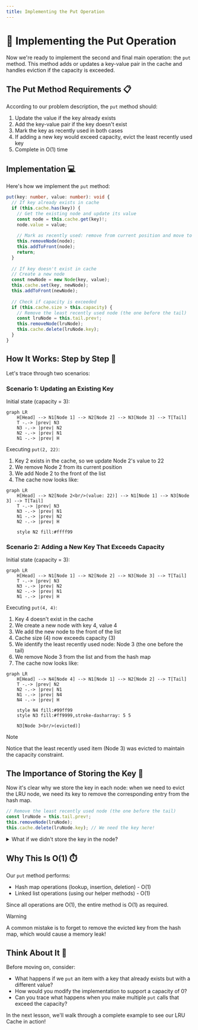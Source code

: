 ```yaml
---
title: Implementing the Put Operation
---
```


# 📝 Implementing the Put Operation

Now we're ready to implement the second and final main operation: the `put` method. This method adds or updates a key-value pair in the cache and handles eviction if the capacity is exceeded.

## The Put Method Requirements 📋

According to our problem description, the `put` method should:

1. Update the value if the key already exists
2. Add the key-value pair if the key doesn't exist
3. Mark the key as recently used in both cases
4. If adding a new key would exceed capacity, evict the least recently used key
5. Complete in O(1) time

## Implementation 💻

Here's how we implement the `put` method:

```typescript
put(key: number, value: number): void {
  // If key already exists in cache
  if (this.cache.has(key)) {
    // Get the existing node and update its value
    const node = this.cache.get(key)!;
    node.value = value;
    
    // Mark as recently used: remove from current position and move to front
    this.removeNode(node);
    this.addToFront(node);
    return;
  }
  
  // If key doesn't exist in cache
  // Create a new node
  const newNode = new Node(key, value);
  this.cache.set(key, newNode);
  this.addToFront(newNode);
  
  // Check if capacity is exceeded
  if (this.cache.size > this.capacity) {
    // Remove the least recently used node (the one before the tail)
    const lruNode = this.tail.prev!;
    this.removeNode(lruNode);
    this.cache.delete(lruNode.key);
  }
}
```

## How It Works: Step by Step 🔄

Let's trace through two scenarios:

### Scenario 1: Updating an Existing Key

Initial state (capacity = 3):

```mermaid
graph LR
    H[Head] --> N1[Node 1] --> N2[Node 2] --> N3[Node 3] --> T[Tail]
    T -.-> |prev| N3
    N3 -.-> |prev| N2
    N2 -.-> |prev| N1
    N1 -.-> |prev| H
```

Executing `put(2, 22)`:

1. Key 2 exists in the cache, so we update Node 2's value to 22
2. We remove Node 2 from its current position
3. We add Node 2 to the front of the list
4. The cache now looks like:

```mermaid
graph LR
    H[Head] --> N2[Node 2<br/>(value: 22)] --> N1[Node 1] --> N3[Node 3] --> T[Tail]
    T -.-> |prev| N3
    N3 -.-> |prev| N1
    N1 -.-> |prev| N2
    N2 -.-> |prev| H
    
    style N2 fill:#ffff99
```

### Scenario 2: Adding a New Key That Exceeds Capacity

Initial state (capacity = 3):

```mermaid
graph LR
    H[Head] --> N1[Node 1] --> N2[Node 2] --> N3[Node 3] --> T[Tail]
    T -.-> |prev| N3
    N3 -.-> |prev| N2
    N2 -.-> |prev| N1
    N1 -.-> |prev| H
```

Executing `put(4, 4)`:

1. Key 4 doesn't exist in the cache
2. We create a new node with key 4, value 4
3. We add the new node to the front of the list
4. Cache size (4) now exceeds capacity (3)
5. We identify the least recently used node: Node 3 (the one before the tail)
6. We remove Node 3 from the list and from the hash map
7. The cache now looks like:

```mermaid
graph LR
    H[Head] --> N4[Node 4] --> N1[Node 1] --> N2[Node 2] --> T[Tail]
    T -.-> |prev| N2
    N2 -.-> |prev| N1
    N1 -.-> |prev| N4
    N4 -.-> |prev| H
    
    style N4 fill:#99ff99
    style N3 fill:#ff9999,stroke-dasharray: 5 5
    
    N3[Node 3<br/>(evicted)]
```

> [!NOTE]
> Notice that the least recently used item (Node 3) was evicted to maintain the capacity constraint.

## The Importance of Storing the Key 🔑

Now it's clear why we store the key in each node: when we need to evict the LRU node, we need its key to remove the corresponding entry from the hash map.

```typescript
// Remove the least recently used node (the one before the tail)
const lruNode = this.tail.prev!;
this.removeNode(lruNode);
this.cache.delete(lruNode.key); // We need the key here!
```

<details>
<summary>What if we didn't store the key in the node?</summary>

If we didn't store the key in the node, we would have no way to know which entry to remove from the hash map when evicting the LRU node. We would need to search through the entire hash map to find the key that maps to the node we're evicting, which would be an O(n) operation, violating our O(1) time requirement.
</details>

## Why This Is O(1) ⏱️

Our `put` method performs:
- Hash map operations (lookup, insertion, deletion) - O(1)
- Linked list operations (using our helper methods) - O(1)

Since all operations are O(1), the entire method is O(1) as required.

> [!WARNING]
> A common mistake is to forget to remove the evicted key from the hash map, which would cause a memory leak!

## Think About It 🤔

Before moving on, consider:

- What happens if we `put` an item with a key that already exists but with a different value?
- How would you modify the implementation to support a capacity of 0?
- Can you trace what happens when you make multiple `put` calls that exceed the capacity?

In the next lesson, we'll walk through a complete example to see our LRU Cache in action! 